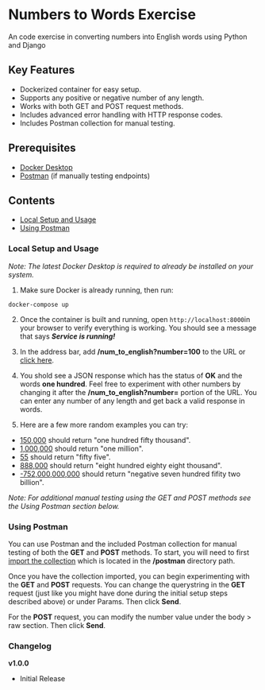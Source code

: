 # Numbers to Words Exercise
An code exercise in converting numbers into English words using Python and Django

## Key Features
- Dockerized container for easy setup.
- Supports any positive or negative number of any length.
- Works with both GET and POST request methods.
- Includes advanced error handling with HTTP response codes.
- Includes Postman collection for manual testing.

## Prerequisites
- [Docker Desktop](https://docs.docker.com/desktop/)
- [Postman](https://www.postman.com/downloads/) (if manually testing endpoints)

## Contents
- [Local Setup and Usage](#Local-Setup-and-Usage)
- [Using Postman](#Using-Postman)


### Local Setup and Usage

_Note: The latest Docker Desktop is required to already be installed on your system._

1. Make sure Docker is already running, then run:

```
docker-compose up
```

2. Once the container is built and running, open `http://localhost:8000`in your browser to verify everything is working. You should see a message that says ***Service is running!***

3. In the address bar, add **/num_to_english?number=100** to the URL or [click here](http://localhost:8000/num_to_english?number=100).

4. You shold see a JSON response which has the status of **OK** and the words **one hundred**. Feel free to experiment with other numbers by changing it after the **/num_to_english?number=** portion of the URL. You can enter any number of any length and get back a valid response in words.

5. Here are a few more random examples you can try:

- [150,000](http://localhost:8000/num_to_english?number=150000) should return "one hundred fifty thousand".
- [1,000,000](http://localhost:8000/num_to_english?number=1000000) should return "one million".
- [55](http://localhost:8000/num_to_english?number=55) should return "fifty five".
- [888,000](http://localhost:8000/num_to_english?number=888) should return "eight hundred eighty eight thousand".
- [-752,000,000,000](http://localhost:8000/num_to_english?number=100) should return "negative seven hundred fifity two billion".

_Note: For additional manual testing using the GET and POST methods see the Using Postman section below._


### Using Postman

You can use Postman and the included Postman collection for manual testing of both the **GET** and **POST** methods. To start, you will need to first [import the collection](https://learning.postman.com/docs/getting-started/importing-and-exporting-data/#importing-postman-data) which is located in the **/postman** directory path.

Once you have the collection imported, you can begin experimenting with the **GET** and **POST** requests. You can change the querystring in the **GET** request (just like you might have done during the initial setup steps described above) or under Params. Then click **Send**.

For the **POST** request, you can modify the number value under the body > raw section. Then click **Send**.


### Changelog

**v1.0.0**
- Initial Release
